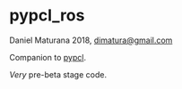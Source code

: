 # pypcl_ros

Daniel Maturana 2018, dimatura@gmail.com

Companion to [pypcl](https://github.com/dimatura/pypcl).

*Very* pre-beta stage code.
